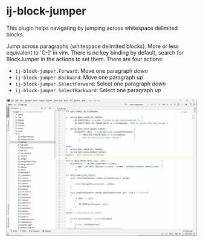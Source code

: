 # ij-block-jumper

<!-- Plugin description -->
This plugin helps navigating by jumping across whitespace delimited blocks.

Jump across paragraphs (whitespace delimited blocks). More or less equivalent to 'C-]' in vim.
There is no key binding by default, search for BlockJumper in the actions to set them. There are four actions:
 - `ij-block-jumper.Forward`: Move one paragraph _down_
 - `ij-block-jumper.Backward`: Move one paragraph _up_
 - `ij-block-jumper.SelectForward`: Select one paragraph _down_
 - `ij-block-jumper.SelectBackward`: Select one paragraph _up_
<!-- Plugin description end -->

![gif showing the plugin in action](img/blockjump.gif)